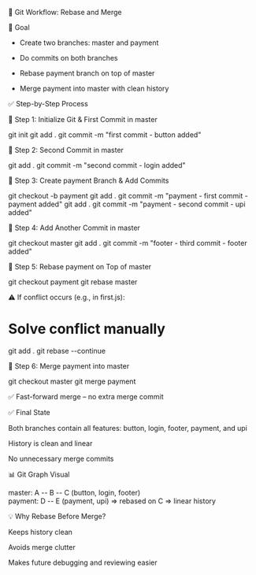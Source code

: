 🔁 Git Workflow: Rebase and Merge

🎯 Goal

- Create two branches: master and payment

- Do commits on both branches

- Rebase payment branch on top of master

- Merge payment into master with clean history

✅ Step-by-Step Process

📌 Step 1: Initialize Git & First Commit in master

git init
git add .
git commit -m "first commit - button added"

📌 Step 2: Second Commit in master

git add .
git commit -m "second commit - login added"

📌 Step 3: Create payment Branch & Add Commits

git checkout -b payment
git add .
git commit -m "payment - first commit - payment added"
git add .
git commit -m "payment - second commit - upi added"

📌 Step 4: Add Another Commit in master

git checkout master
git add .
git commit -m "footer - third commit - footer added"

🔁 Step 5: Rebase payment on Top of master

git checkout payment
git rebase master

⚠️ If conflict occurs (e.g., in first.js):

# Solve conflict manually
git add .
git rebase --continue

🔀 Step 6: Merge payment into master

git checkout master
git merge payment

✅ Fast-forward merge – no extra merge commit

✅ Final State

Both branches contain all features: button, login, footer, payment, and upi

History is clean and linear

No unnecessary merge commits

📊 Git Graph Visual

master:
A -- B -- C  (button, login, footer)
             \
payment:      D -- E (payment, upi) => rebased on C => linear history

💡 Why Rebase Before Merge?

Keeps history clean

Avoids merge clutter

Makes future debugging and reviewing easier
